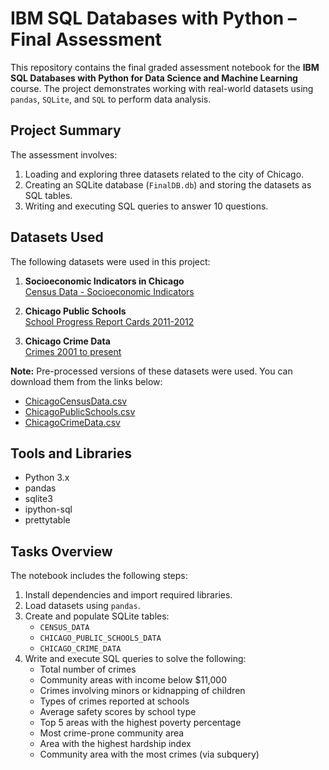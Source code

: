 # IBM SQL Databases with Python – Final Assessment

This repository contains the final graded assessment notebook for the **IBM SQL Databases with Python for Data Science and Machine Learning** course. The project demonstrates working with real-world datasets using `pandas`, `SQLite`, and `SQL` to perform data analysis.

## Project Summary

The assessment involves:

1. Loading and exploring three datasets related to the city of Chicago.
2. Creating an SQLite database (`FinalDB.db`) and storing the datasets as SQL tables.
3. Writing and executing SQL queries to answer 10 questions.

## Datasets Used

The following datasets were used in this project:

1. **Socioeconomic Indicators in Chicago**  
   [Census Data - Socioeconomic Indicators](https://data.cityofchicago.org/Health-Human-Services/Census-Data-Selected-socioeconomic-indicators-in-C/kn9c-c2s2)

2. **Chicago Public Schools**  
   [School Progress Report Cards 2011-2012](https://data.cityofchicago.org/Education/Chicago-Public-Schools-Progress-Report-Cards-2011-/9xs2-f89t)

3. **Chicago Crime Data**  
   [Crimes 2001 to present](https://data.cityofchicago.org/Public-Safety/Crimes-2001-to-present/ijzp-q8t2)

**Note:** Pre-processed versions of these datasets were used. You can download them from the links below:

- [ChicagoCensusData.csv](https://cf-courses-data.s3.us.cloud-object-storage.appdomain.cloud/IBMDeveloperSkillsNetwork-DB0201EN-SkillsNetwork/labs/FinalModule_Coursera_V5/data/ChicagoCensusData.csv)  
- [ChicagoPublicSchools.csv](https://cf-courses-data.s3.us.cloud-object-storage.appdomain.cloud/IBMDeveloperSkillsNetwork-DB0201EN-SkillsNetwork/labs/FinalModule_Coursera_V5/data/ChicagoPublicSchools.csv)  
- [ChicagoCrimeData.csv](https://cf-courses-data.s3.us.cloud-object-storage.appdomain.cloud/IBMDeveloperSkillsNetwork-DB0201EN-SkillsNetwork/labs/FinalModule_Coursera_V5/data/ChicagoCrimeData.csv)

## Tools and Libraries

- Python 3.x
- pandas
- sqlite3
- ipython-sql
- prettytable

## Tasks Overview

The notebook includes the following steps:

1. Install dependencies and import required libraries.
2. Load datasets using `pandas`.
3. Create and populate SQLite tables:
   - `CENSUS_DATA`
   - `CHICAGO_PUBLIC_SCHOOLS_DATA`
   - `CHICAGO_CRIME_DATA`
4. Write and execute SQL queries to solve the following:
   - Total number of crimes
   - Community areas with income below $11,000
   - Crimes involving minors or kidnapping of children
   - Types of crimes reported at schools
   - Average safety scores by school type
   - Top 5 areas with the highest poverty percentage
   - Most crime-prone community area
   - Area with the highest hardship index
   - Community area with the most crimes (via subquery)

